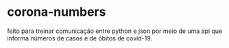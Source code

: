 # corona-numbers
feito para treinar comunicação entre python e json por meio de uma api que informa números de casos e de óbitos de covid-19.
